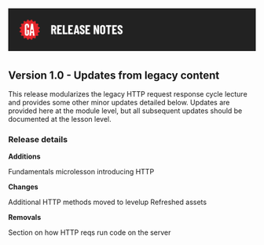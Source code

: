 # ![HTTP Request Response Cycle - Release Notes](../assets/release-notes.png)

## Version 1.0 - Updates from legacy content

This release modularizes the legacy HTTP request response cycle lecture and provides some other minor updates detailed below. Updates are provided here at the module level, but all subsequent updates should be documented at the lesson level.

### Release details

**Additions**

Fundamentals microlesson introducing HTTP

**Changes**

Additional HTTP methods moved to levelup
Refreshed assets

**Removals**

Section on how HTTP reqs run code on the server